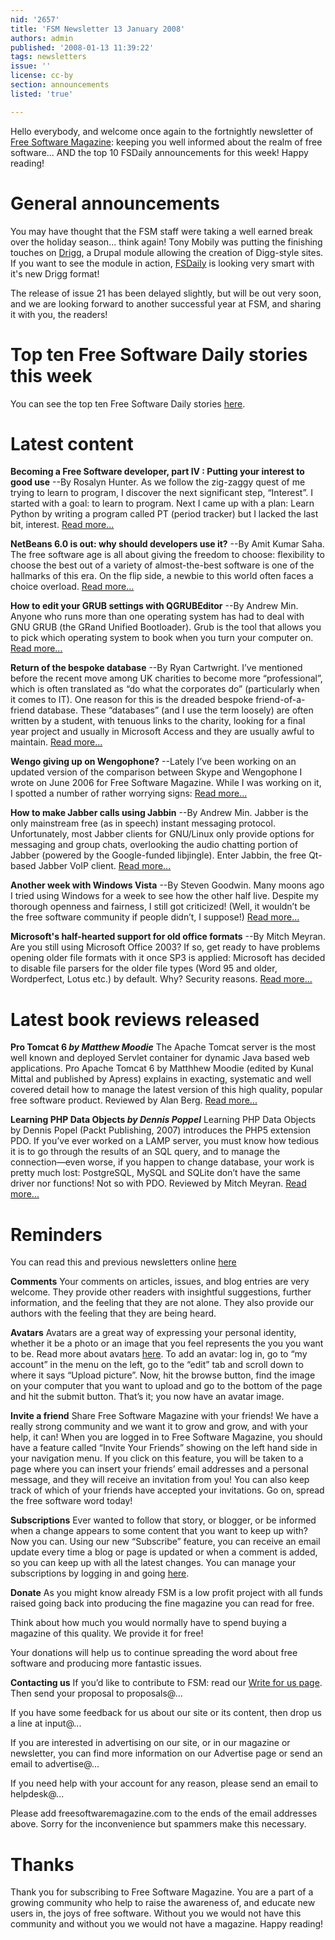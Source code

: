 ```yaml
---
nid: '2657'
title: 'FSM Newsletter 13 January 2008'
authors: admin
published: '2008-01-13 11:39:22'
tags: newsletters
issue: ''
license: cc-by
section: announcements
listed: 'true'

---
```

Hello everybody, and welcome once again to the fortnightly newsletter of [Free Software Magazine](http://www.freesoftwaremagazine.com/): keeping you well informed about the realm of free software... AND the top 10 FSDaily announcements for this week! Happy reading!

<!--break-->

# General announcements

You may have thought that the FSM staff were taking a well earned break over the holiday season... think again! Tony Mobily was putting the finishing touches on [Drigg](http://www.drigg.org/), a Drupal module allowing the creation of Digg-style sites. If you want to see the module in action, [FSDaily](http://www.fsdaily.com/) is looking very smart with it's new Drigg format!

The release of issue 21 has been delayed slightly, but will be out very soon, and we are looking forward to another successful year at FSM, and sharing it with you, the readers!

# Top ten Free Software Daily stories this week

You can see the top ten Free Software Daily stories [here](http://www.freesoftwaremagazine.com/blogs/top_10_fsdaily_stories_this_week_130108).

# Latest content

**Becoming a Free Software developer, part IV : Putting your interest to good use** --By Rosalyn Hunter. As we follow the zig-zaggy quest of me trying to learn to program, I discover the next significant step, “Interest”. I started with a goal: to learn to program. Next I came up with a plan: Learn Python by writing a program called PT (period tracker) but I lacked the last bit, interest. [Read more...](http://www.freesoftwaremagazine.com/node/2604)

**NetBeans 6.0 is out: why should developers use it?** --By Amit Kumar Saha. The free software age is all about giving the freedom to choose: flexibility to choose the best out of a variety of almost-the-best software is one of the hallmarks of this era. On the flip side, a newbie to this world often faces a choice overload. [Read more...](http://www.freesoftwaremagazine.com/blogs/netbeans_6_is_out)

**How to edit your GRUB settings with QGRUBEditor** --By Andrew Min. Anyone who runs more than one operating system has had to deal with GNU GRUB (the GRand Unified Bootloader). Grub is the tool that allows you to pick which operating system to book when you turn your computer on. [Read more...](http://www.freesoftwaremagazine.com/blogs/how_to_edit_your_grub_settings_with_qgrubeditor)

**Return of the bespoke database** --By Ryan Cartwright. I’ve mentioned before the recent move among UK charities to become more “professional”, which is often translated as “do what the corporates do” (particularly when it comes to IT). One reason for this is the dreaded bespoke friend-of-a-friend database. These “databases” (and I use the term loosely) are often written by a student, with tenuous links to the charity, looking for a final year project and usually in Microsoft Access and they are usually awful to maintain. [Read more...](http://www.freesoftwaremagazine.com/blogs/return_of_the_bespoke_database)

**Wengo giving up on Wengophone?** --Lately I’ve been working on an updated version of the comparison between Skype and Wengophone I wrote on June 2006 for Free Software Magazine. While I was working on it, I spotted a number of rather worrying signs: [Read more...](http://www.freesoftwaremagazine.com/blogs/wengo_giving_up_on_wengophone)

**How to make Jabber calls using Jabbin** --By Andrew Min. Jabber is the only mainstream free (as in speech) instant messaging protocol. Unfortunately, most Jabber clients for GNU/Linux only provide options for messaging and group chats, overlooking the audio chatting portion of Jabber (powered by the Google-funded libjingle). Enter Jabbin, the free Qt-based Jabber VoIP client. [Read more...](http://www.freesoftwaremagazine.com/blogs/how_to_make_jabber_calls_using_jabbin)

**Another week with Windows Vista** --By Steven Goodwin. Many moons ago I tried using Windows for a week to see how the other half live. Despite my thorough openness and fairness, I still got criticized! (Well, it wouldn’t be the free software community if people didn’t, I suppose!) [Read more...](http://www.freesoftwaremagazine.com/articles/another_week_with_windows_vista)

**Microsoft's half-hearted support for old office formats** --By Mitch Meyran. Are you still using Microsoft Office 2003? If so, get ready to have problems opening older file formats with it once SP3 is applied: Microsoft has decided to disable file parsers for the older file types (Word 95 and older, Wordperfect, Lotus etc.) by default. Why? Security reasons. [Read more...](http://www.freesoftwaremagazine.com/blogs/microsofts_half_hearted_support_for_old_office_formats)

# Latest book reviews released

**Pro Tomcat 6 _by Matthew Moodie_** The Apache Tomcat server is the most well known and deployed Servlet container for dynamic Java based web applications. Pro Apache Tomcat 6 by Matthhew Moodie (edited by Kunal Mittal and published by Apress) explains in exacting, systematic and well covered detail how to manage the latest version of this high quality, popular free software product. Reviewed by Alan Berg. [Read more...](http://www.freesoftwaremagazine.com/articles/book_review_pro_tomcat_6)

**Learning PHP Data Objects _by Dennis Poppel_** Learning PHP Data Objects by Dennis Popel (Packt Publishing, 2007) introduces the PHP5 extension PDO. If you’ve ever worked on a LAMP server, you must know how tedious it is to go through the results of an SQL query, and to manage the connection—even worse, if you happen to change database, your work is pretty much lost: PostgreSQL, MySQL and SQLite don’t have the same driver nor functions! Not so with PDO. Reviewed by Mitch Meyran. [Read more...](http://www.freesoftwaremagazine.com/articles/book_review_learning_php_data_objects)

# Reminders

You can read this and previous newsletters online [here](http://www.freesoftwaremagazine.com/newsletters")

**Comments**
Your comments on articles, issues, and blog entries are very welcome. They provide other readers with insightful suggestions, further information, and the feeling that they are not alone. They also provide our authors with the feeling that they are being heard.

**Avatars**
Avatars are a great way of expressing your personal identity, whether it be a photo or an image that you feel represents the you you want to be. Read more about avatars [here]("http://www.freesoftwaremagazine.com/node/1713"). To add an avatar: log in, go to “my account” in the menu on the left, go to the “edit” tab and scroll down to where it says “Upload picture”. Now, hit the browse button, find the image on your computer that you want to upload and go to the bottom of the page and hit the submit button. That’s it; you now have an avatar image.

**Invite a friend**
Share Free Software Magazine with your friends! We have a really strong community and we want it to grow and grow, and with your help, it can! When you are logged in to Free Software Magazine, you should have a feature called “Invite Your Friends” showing on the left hand side in your navigation menu. If you click on this feature, you will be taken to a page where you can insert your friends’ email addresses and a personal message, and they will receive an invitation from you! You can also keep track of which of your friends have accepted your invitations. Go on, spread the free software word today!

**Subscriptions**
Ever wanted to follow that story, or blogger, or be informed when a change appears to some content that you want to keep up with? Now you can. Using our new “Subscribe” feature, you can receive an email update every time a blog or page is updated or when a comment is added, so you can keep up with all the latest changes. You can manage your subscriptions by logging in and going [here]("http://www.freesoftwaremagazine.com/subscriptions").

**Donate**
As you might know already FSM is a low profit project with all funds raised going back into producing the fine magazine you can read for free.

Think about how much you would normally have to spend buying a magazine of this quality. We provide it for free!

Your donations will help us to continue spreading the word about free software and producing more fantastic issues.

**Contacting us**
If you’d like to contribute to FSM: read our [Write for us page]("http://www.freesoftwaremagazine.com/write_for_us"). Then send your proposal to proposals@...

If you have some feedback for us about our site or its content, then drop us a line at input@...

If you are interested in advertising on our site, or in our magazine or newsletter, you can find more information on our Advertise page or send an email to advertise@...

If you need help with your account for any reason, please send an email to helpdesk@...

Please add freesoftwaremagazine.com to the ends of the email addresses above. Sorry for the inconvenience but spammers make this necessary.

# Thanks
Thank you for subscribing to Free Software Magazine. You are a part of a growing community who help to raise the awareness of, and educate new users in, the joys of free software. Without you we would not have this community and without you we would not have a magazine. Happy reading!

